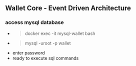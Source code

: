 ## Wallet Core - Event Driven Architecture

### access mysql database
- > docker exec -it mysql-wallet bash
- > mysql -uroot -p wallet
- enter password
- ready to execute sql commands
